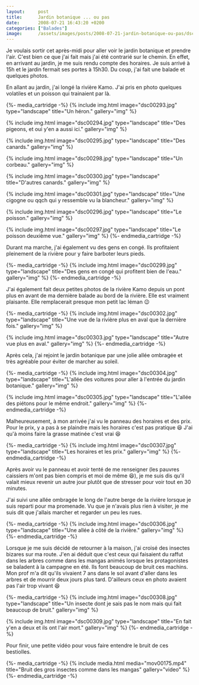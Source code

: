 ```yaml
---
layout:     post
title:      Jardin botanique ... ou pas
date:       2008-07-21 16:43:20 +0200
categories: ["Balades"]
image:      /assets/images/posts/2008-07-21-jardin-botanique-ou-pas/dsc00299.jpg
---
```


Je voulais sortir cet après-midi pour aller voir le jardin botanique et prendre l'air. C'est bien ce que j'ai fait
mais j'ai été contrarié sur le chemin. En effet, en arrivant au jardin, je me suis rendu compte des horaires. Je
suis arrivé à 15h et le jardin fermait ses portes à 15h30. Du coup, j'ai fait une balade et quelques photos.

<!--more-->

En allant au jardin, j'ai longé la rivière Kamo. J'ai pris en photo quelques volatiles et un poisson qui trainaient
par là.

{%- media_cartridge -%}
{% include img.html
    image="dsc00293.jpg"
    type="landscape"
    title="Un héron."
    gallery="img"
%}

{% include img.html
    image="dsc00294.jpg"
    type="landscape"
    title="Des pigeons, et oui y'en a aussi ici."
    gallery="img"
%}

{% include img.html
    image="dsc00295.jpg"
    type="landscape"
    title="Des canards."
    gallery="img"
%}

{% include img.html
    image="dsc00298.jpg"
    type="landscape"
    title="Un corbeau."
    gallery="img"
%}

{% include img.html
    image="dsc00300.jpg"
    type="landscape"
    title="D'autres canards."
    gallery="img"
%}

{% include img.html
    image="dsc00301.jpg"
    type="landscape"
    title="Une cigogne ou qqch qui y ressemble vu la blancheur."
    gallery="img"
%}

{% include img.html
    image="dsc00296.jpg"
    type="landscape"
    title="Le poisson."
    gallery="img"
%}

{% include img.html
    image="dsc00297.jpg"
    type="landscape"
    title="Le poisson deuxième vue."
    gallery="img"
%}
{%- endmedia_cartridge -%}

Durant ma marche, j'ai également vu des gens en congé. Ils profitaient pleinement de la rivière pour y faire
barboter leurs pieds.

{%- media_cartridge -%}
{% include img.html
    image="dsc00299.jpg"
    type="landscape"
    title="Des gens en congé qui profitent bien de l'eau."
    gallery="img"
%}
{%- endmedia_cartridge -%}

J'ai également fait deux petites photos de la rivière Kamo depuis un pont plus en avant de ma dernière balade au
bord de la rivière. Elle est vraiment plaisante. Elle remplacerait presque mon petit lac léman :wink:

{%- media_cartridge -%}
{% include img.html
    image="dsc00302.jpg"
    type="landscape"
    title="Une vue de la rivière plus en aval que la dernière fois."
    gallery="img"
%}

{% include img.html
    image="dsc00303.jpg"
    type="landscape"
    title="Autre vue plus en aval."
    gallery="img"
%}
{%- endmedia_cartridge -%}

Après cela, j'ai rejoint le jardin botanique par une jolie allée ombragée et très agréable pour éviter de marcher
au soleil.

{%- media_cartridge -%}
{% include img.html
    image="dsc00304.jpg"
    type="landscape"
    title="L'allée des voitures pour aller à l'entrée du jardin botanique."
    gallery="img"
%}

{% include img.html
    image="dsc00305.jpg"
    type="landscape"
    title="L'allée des piétons pour le même endroit."
    gallery="img"
%}
{%- endmedia_cartridge -%}

Malheureusement, à mon arrivée j'ai vu le panneau des horaires et des prix. Pour le prix, y a pas à se plaindre
mais les horaires c'est pas pratique :laughing: J'ai qu'à moins faire la grasse matinée c'est vrai :laughing:

{%- media_cartridge -%}
{% include img.html
    image="dsc00307.jpg"
    type="landscape"
    title="Les horaires et les prix."
    gallery="img"
%}
{%- endmedia_cartridge -%}

Après avoir vu le panneau et avoir tenté de me renseigner (les pauvres caissiers m'ont pas bien compris et moi de
même :laughing:), je me suis dis qu'il valait mieux revenir un autre jour plutôt que de stresser pour voir tout en 30
minutes.

J'ai suivi une allée ombragée le long de l'autre berge de la rivière lorsque je suis reparti pour ma promenade. Vu
que je n'avais plus rien à visiter, je me suis dit que j'allais marcher et regarder un peu les rues.

{%- media_cartridge -%}
{% include img.html
    image="dsc00306.jpg"
    type="landscape"
    title="Une allée à côté de la rivière."
    gallery="img"
%}
{%- endmedia_cartridge -%}

Lorsque je me suis décidé de retourner à la maison, j'ai croisé des insectes bizares sur ma route. J'en ai déduit
que c'est ceux qui faisaient du raffut dans les arbres comme dans les mangas animés lorsque les protagonistes se
baladent à la campagne en été. Ils font beaucoup de bruit ces machins. Mon prof m'a dit qu'ils vivaient 7 ans dans
le sol avant d'aller dans les arbres et de mourrir deux jours plus tard. D'ailleurs ceux en photo avaient pas l'air
trop vivant :laughing:

{%- media_cartridge -%}
{% include img.html
    image="dsc00308.jpg"
    type="landscape"
    title="Un insecte dont je sais pas le nom mais qui fait beaucoup de bruit."
    gallery="img"
%}

{% include img.html
    image="dsc00309.jpg"
    type="landscape"
    title="En fait y'en a deux et ils ont l'air mort."
    gallery="img"
%}
{%- endmedia_cartridge -%}

Pour finir, une petite vidéo pour vous faire entendre le bruit de ces bestiolles.

{%- media_cartridge -%}
{% include media.html
    media="mov00175.mp4"
    title="Bruit des gros insectes comme dans les mangas"
    gallery="video"
%}
{%- endmedia_cartridge -%}
